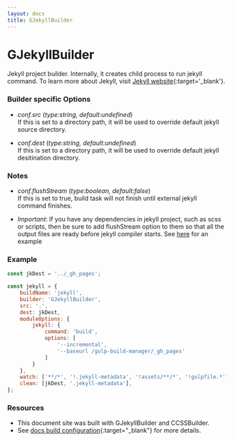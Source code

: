 ```yaml
---
layout: docs
title: GJekyllBuilder
---
```


# GJekyllBuilder
Jekyll project builder. Internally, it creates child process to run jekyll command.
To learn more about Jekyll, visit [Jekyll website](https://jekyllrb.com/){:target='_blank'}.


### Builder specific Options
  - *conf.src* (<i>type:string, default:undefined</i>)<br>
    If this is set to a directory path, it will be used to override default jekyll source directory.

  - *conf.dest* (<i>type:string, default:undefined</i>)<br>
    If this is set to a directory path, it will be used to override default jekyll desitination directory.


### Notes
  - *conf.flushStream* (<i>type:boolean, default:false</i>)<br>
    If this is set to true, build task will not finish until external jekyll command finishes.

  - *Important*: If you have any dependencies in jekyll project, such as scss or scripts, then be sure to add flushStream option to them so that all the output files are ready before jekyll compiler starts. See [here]({{site.repo}}/tree/master/docs/gulpfile.js) for an example<br>



### Example
```js
const jkDest = '../_gh_pages';

const jekyll = {
    buildName: 'jekyll',
    builder: 'GJekyllBuilder',
    src: '.',
    dest: jkDest,
    moduleOptions: {
        jekyll: {
            command: 'build',
            options: [
                '--incremental',
                '--baseurl /gulp-build-manager/_gh_pages'
            ]
        }
    },
    watch: ['**/*', '!.jekyll-metadata', '!assets/**/*', '!gulpfile.*'],
    clean: [jkDest, '.jekyll-metadata'],
};
```

### Resources
- This document site was built with GJekyllBuilder and CCSSBuilder.
- See [docs build configuration]({{site.repo}}/docs/gulpfile.js){:target="_blank"} for more details.
